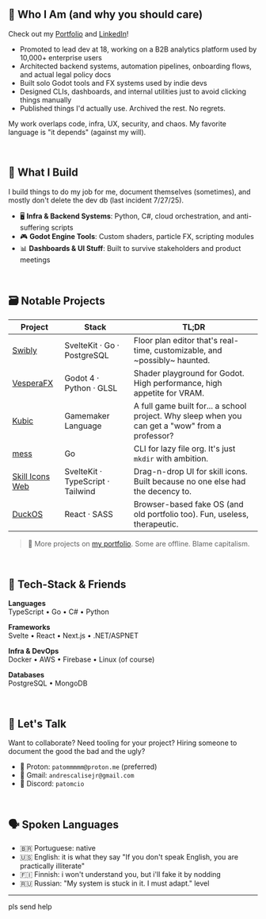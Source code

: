## 🦆 Who I Am (and why you should care)

Check out my [Portfolio](https://www.devkcud.com) and [LinkedIn](https://www.linkedin.com/in/andre-albanese-junior)!

- Promoted to lead dev at 18, working on a B2B analytics platform used by 10,000+ enterprise users
- Architected backend systems, automation pipelines, onboarding flows, and actual legal policy docs
- Built solo Godot tools and FX systems used by indie devs
- Designed CLIs, dashboards, and internal utilities just to avoid clicking things manually
- Published things I'd actually use. Archived the rest. No regrets.

My work overlaps code, infra, UX, security, and chaos. My favorite language is "it depends" (against my will).

<br>

## 🧪 What I Build

I build things to do my job for me, document themselves (sometimes), and mostly don't delete the dev db (last incident 7/27/25).

- 🖥️ **Infra & Backend Systems**: Python, C#, cloud orchestration, and anti-suffering scripts
- 🎮 **Godot Engine Tools**: Custom shaders, particle FX, scripting modules
- 📊 **Dashboards & UI Stuff**: Built to survive stakeholders and product meetings

<br>

## 🗃️ Notable Projects

| Project                                                       | Stack                             | TL;DR                                                                                           |
| ------------------------------------------------------------- | --------------------------------- | ----------------------------------------------------------------------------------------------- |
| [Swibly](https://github.com/swibly)                           | SvelteKit · Go · PostgreSQL       | Floor plan editor that's real-time, customizable, and ~possibly~ haunted.                       |
| [VesperaFX](https://github.com/devkcud/VesperaFX)             | Godot 4 · Python · GLSL           | Shader playground for Godot. High performance, high appetite for VRAM.                          |
| [Kubic](https://github.com/devkcud/Kubic)                     | Gamemaker Language                | A full game built for... a school project. Why sleep when you can get a "wow" from a professor? |
| [mess](https://github.com/devkcud/mess)                       | Go                                | CLI for lazy file org. It's just `mkdir` with ambition.                                         |
| [Skill Icons Web](https://github.com/devkcud/skill-icons-web) | SvelteKit · TypeScript · Tailwind | Drag-n-drop UI for skill icons. Built because no one else had the decency to.                   |
| [DuckOS](https://github.com/devkcud/duckos)                   | React · SASS                      | Browser-based fake OS (and old portfolio too). Fun, useless, therapeutic.                       |

> 🧪 More projects on [my portfolio](https://www.devkcud.com). Some are offline. Blame capitalism.

<br>

## 🧰 Tech-Stack & Friends

**Languages**  
TypeScript • Go • C# • Python

**Frameworks**  
Svelte • React • Next.js • .NET/ASPNET

**Infra & DevOps**  
Docker • AWS • Firebase • Linux (of course)

**Databases**  
PostgreSQL • MongoDB

<br>

## 🤝 Let's Talk

Want to collaborate? Need tooling for your project? Hiring someone to document the good the bad and the ugly?

- 📧 Proton: `patommmmm@proton.me` (preferred)
- 📨 Gmail: `andrescalisejr@gmail.com`
- 💬 Discord: `patomcio`

<br>

## 🗣️ Spoken Languages

- 🇧🇷 Portuguese: native
- 🇺🇸 English: it is what they say "If you don't speak English, you are practically illiterate"
- 🇫🇮 Finnish: i won't understand you, but i'll fake it by nodding
- 🇷🇺 Russian: "My system is stuck in it. I must adapt." level

---

pls send help
